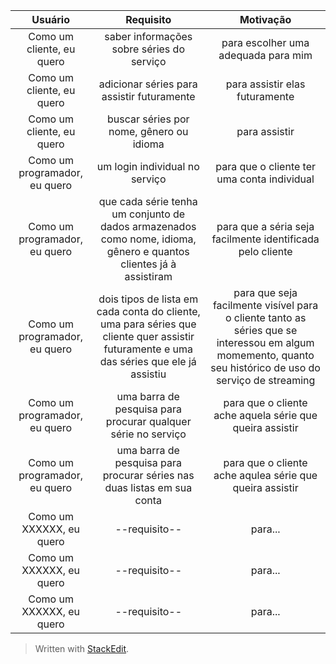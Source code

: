 | Usuário      | Requisito | Motivação     |
| :----:        |    :----:   |          :----: |
| Como um cliente, eu quero   | saber informações sobre séries do serviço         | para escolher uma adequada para mim      |
| Como um cliente, eu quero   | adicionar séries para assistir futuramente        | para assistir elas futuramente     |
| Como um cliente, eu quero   | buscar séries por nome, gênero ou idioma        | para assistir      |
| Como um programador, eu quero      |  um login individual no serviço      | para que o cliente ter uma conta individual   |
| Como um programador, eu quero   | que cada série tenha um conjunto de dados armazenados como nome, idioma, gênero e quantos clientes já à assistiram     | para que a séria seja facilmente identificada pelo cliente     |
| Como um programador, eu quero   | dois tipos de lista em cada conta do cliente, uma para séries que cliente quer assistir futuramente e uma das séries que ele já assistiu          | para que seja facilmente visível para o cliente tanto as séries que se interessou em algum momemento, quanto seu histórico de uso do serviço de streaming     |
| Como um programador, eu quero   | uma barra de pesquisa para procurar qualquer série no serviço        | para que o cliente ache aquela série que queira assistir    |
| Como um programador, eu quero   | uma barra de pesquisa para procurar séries nas duas listas em sua conta        | para que o cliente ache aqulea série que queira assistir     |
| Como um XXXXXX, eu quero   | --requisito--         | para...      |
| Como um XXXXXX, eu quero   | --requisito--         | para...      |
| Como um XXXXXX, eu quero   | --requisito--         | para...      |



> Written with [StackEdit](https://stackedit.io/).
